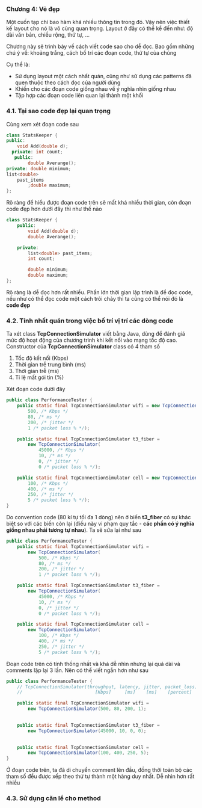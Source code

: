 ### Chương 4: Vẻ đẹp

Một cuốn tạp chí bao hàm khá nhiều thông tin trong đó. Vậy nên việc thiết kế layout cho nó là vô cùng quan trọng. Layout ở đây có thể kể đến như: độ dài văn bản, chiều rộng, thứ tự, ...

Chương này sẽ trình bày về cách viết code sao cho dễ đọc. Bao gồm những chú ý về: khoảng trắng, cách bố trí các đoạn code, thứ tự của chúng

Cụ thể là:
- Sử dụng layout một cách nhất quán, cũng như sử dụng các patterns đã quen thuộc theo cách đọc của người dùng
- Khiến cho các đoạn code giống nhau về ý nghĩa nhìn giống nhau
- Tập hợp các đoạn code liên quan lại thành một khối

### 4.1. Tại sao code đẹp lại quan trọng

Cùng xem xét đoạn code sau

```c++
class StatsKeeper {
public:
    void Add(double d);
  private: int count;
   public:
        double Averange();
private: double minimum;
list<double>
    past_items
        ;double maximum;
};
```
Rõ ràng để hiểu được đoạn code trên sẽ mất khá nhiều thời gian, còn đoạn code đẹp hơn dưới đây thì như thế nào

```c++
class StatsKeeper {
    public:
        void Add(double d);
        double Averange();

    private:
        list<double> past_items;
        int count;

        double minimum;
        double maximum;
};
```

Rõ ràng là dễ đọc hơn rất nhiều. Phần lớn thời gian lập trình là để đọc code, nếu như có thể đọc code một cách trôi chảy thì ta cũng có thể nói đó là **code đẹp**

### 4.2. Tính nhất quán trong việc bố trí vị trí các dòng code

Ta xét class **TcpConnectionSimulator** viết bằng Java, dùng để đánh giá mức độ hoạt động của chương trình khi kết nối vào mạng tốc độ cao. Constructor của **TcpConnectionSimulator** class có 4 tham số
1. Tốc độ kết nối (Kbps)
2. Thời gian trễ trung bình (ms)
3. Thời gian trễ (ms)
4. Tỉ lệ mất gói tin (%)

Xét đoạn code dưới đây
```java
public class PerformanceTester {
    public static final TcpConnectionSimulator wifi = new TcpConnectionSimulator(
        500, /* Kbps */
        80, /* ms */
        200, /* jitter */
        1 /* packet loss % */);

    public static final TcpConnectionSimulator t3_fiber =
        new TcpConnectionSimulator(
            45000, /* Kbps */
            10, /* ms */
            0, /* jitter */
            0 /* packet loss % */);

    public static final TcpConnectionSimulator cell = new TcpConnectionSimulator(
        100, /* Kbps */
        400, /* ms */
        250, /* jitter */
        5 /* packet loss % */);
}
```

Do convention code (80 kí tự tối đa 1 dòng) nên ở biến **t3_fiber** có sự khác biệt so với các biến còn lại (điều này vi phạm quy tắc - **các phần có ý nghĩa giống nhau phải tương tự nhau**). Ta sẽ sửa lại như sau

```java
public class PerformanceTester {
    public static final TcpConnectionSimulator wifi =
        new TcpConnectionSimulator(
            500, /* Kbps */
            80, /* ms */
            200, /* jitter */
            1 /* packet loss % */);

    public static final TcpConnectionSimulator t3_fiber =
        new TcpConnectionSimulator(
            45000, /* Kbps */
            10, /* ms */
            0, /* jitter */
            0 /* packet loss % */);

    public static final TcpConnectionSimulator cell =
        new TcpConnectionSimulator(
            100, /* Kbps */
            400, /* ms */
            250, /* jitter */
            5 /* packet loss % */);
```

Đoạn code trên có tính thống nhất và khá dễ nhìn nhưng lại quá dài và comments lặp lại 3 lần. Nên có thể viết ngắn hơn như sau

```java
public class PerformanceTester {
    // TcpConnectionSimulator(throughput, latency, jitter, packet_loss)
    //                           [Kbps]     [ms]    [ms]    [percent]

    public static final TcpConnectionSimulator wifi =
        new TcpConnectionSimulator(500, 80, 200, 1);

    
    public static final TcpConnectionSimulator t3_fiber =
        new TcpConnectionSimulator(45000, 10, 0, 0);

    
    public static final TcpConnectionSimulator cell =
        new TcpConnectionSimulator(100, 400, 250, 5);
}
```

Ở đoạn code trên, ta đã di chuyển comment lên đầu, đồng thời toàn bộ các tham số đều được xếp theo thứ tự thành một hàng duy nhất. Dễ nhìn hơn rất nhiều

### 4.3. Sử dụng căn lề cho method
